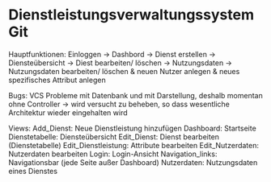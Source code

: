 # DienstleistungsverwaltungssystemGit

Hauptfunktionen:
Einloggen -> Dashbord
-> Dienst erstellen
-> Diensteübersicht -> Diest bearbeiten/ löschen
-> Nutzungsdaten -> Nutzungsdaten bearbeiten/ löschen & neuen Nutzer anlegen & neues spezifisches Attribut anlegen


Bugs:
VCS Probleme mit Datenbank und mit Darstellung, deshalb momentan ohne Controller -> wird versucht zu beheben, so dass wesentliche Architektur wieder eingehalten wird

Views:
Add_Dienst: Neue Dienstleistung hinzufügen
Dashboard: Startseite
Dienstetabelle: Diensteübersicht 
Edit_Dienst: Dienst bearbeiten (Dienstetabelle)
Edit_Dienstleistung: Attribute bearbeiten
Edit_Nutzerdaten: Nutzerdaten bearbeiten
Login: Login-Ansicht
Navigation_links: Navigationsbar (jede Seite außer Dashboard)
Nutzerdaten: Nutzungsdaten eines Dienstes


